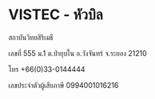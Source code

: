 # VISTEC - หัวบิล

สถาบันวิทยสิริเมธี&#x20;

เลขที่ 555 ม.1 ต.ป่ายุบใน อ.วังจันทร์ จ.ระยอง 21210&#x20;

โทร +66(0)33-0144444&#x20;

เลขประจำตัวผู้เสียภาษี 0994001016216
